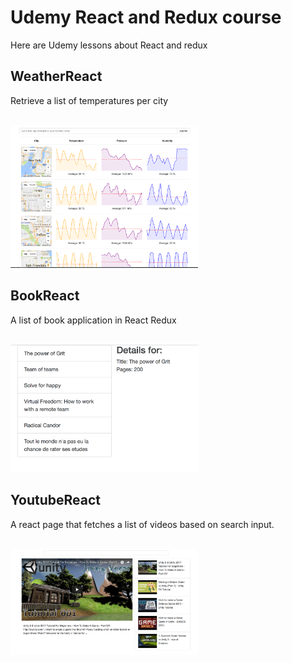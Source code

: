 # Udemy React and Redux course
Here are Udemy lessons about React and redux


## WeatherReact
Retrieve a list of temperatures per city

<BR><img src="https://github.com/otiasj/UdemyReactRedux/blob/master/WeatherReact/docs/ss1.png" alt="screenshot" width="300">


## BookReact
A list of book application in React Redux

<BR><img src="https://github.com/otiasj/UdemyReactRedux/blob/master/BookReact/docs/ss1.png" alt="screenshot" width="300">



## YoutubeReact
A react page that fetches a list of videos based on search input.

<BR><img src="https://github.com/otiasj/UdemyReactRedux/blob/master/YoutubeReact/docs/ss1.png" alt="screenshot" width="300">


